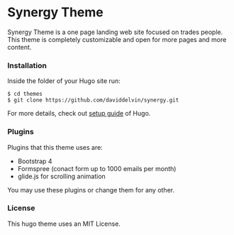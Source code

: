 # Synergy Theme

Synergy Theme is a one page landing web site focused on trades people. This theme is completely customizable and open for more pages and more content.

### Installation

Inside the folder of your Hugo site run:

    $ cd themes
    $ git clone https://github.com/daviddelvin/synergy.git

For more details, check out [setup guide](//gohugo.io/overview/installing/) of Hugo.

### Plugins

Plugins that this theme uses are:

- Bootstrap 4
- Formspree (conact form up to 1000 emails per month)
- glide.js for scrolling animation

You may use these plugins or change them for any other.

### License

This hugo theme uses an MIT License.
